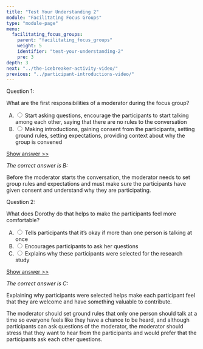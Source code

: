 ```yaml
---
title: "Test Your Understanding 2"
module: "Facilitating Focus Groups"
type: "module-page"
menu:
  facilitating_focus_groups:
    parent: "facilitating_focus_groups"
    weight: 5
    identifier: "test-your-understanding-2"
    pre: 3
depth: 3
next: "../the-icebreaker-activity-video/"
previous: "../participant-introductions-video/"
---
```

<form method="post" action="."><div class="pageblock"><div class="cases">
<div class="casetitle">
    Question 1:
  </div>
<div class="casecontent">
<div class="casequestion">
<p>What are the first responsibilities of a moderator during the focus group?</p>
<form id="form-376" method="post">
<!-- go through each question type, note that only the
        rhetorical and matching blocks have form tags -->
<!-- -->
<ol type="A"><!-- Think this is done... -->
<li>
<div class="answer-value">
<input name="question376" type="radio" value="Start asking questions, encourage the participants to start talking among each other, saying that there are no rules to the conversation">
                    Start asking questions, encourage the participants to start talking among each other, saying that there are no rules to the conversation
                  </div>
</li>
<li>
<div class="answer-value">
<input name="question376" type="radio" value="Making introductions, gaining consent from the participants, setting ground rules, setting expectations, providing context about why the group is convened">
                    Making introductions, gaining consent from the participants, setting ground rules, setting expectations, providing context about why the group is convened
                  </div>
</li>
</ol>
<!-- -->
<!-- -->
<!-- adding show answer block for feedback here -->
<!-- end show answer block for feedback here -->
<!-- -->
<!-- -->
<!-- -->
</form>
<!-- -->
</div>
<!-- we want to show the answer no matter what -->
<!-- might be easier to edit question types
    directly since we show answer no matter what -->
<!-- -->
<!-- -->
<div class="casesanswerdisplay">
<a class="moretoggle" href="#q376">Show answer >></a>
<div class="toggleable" id="q376">
<p>
<i>The correct answer is B:</i>
</p><p>Before the moderator starts the conversation, the moderator needs to set group rules and expectations and must make sure the participants have given consent and understand why they are participating.</p>
</div>
</div>
</div>
</div>

<div class="cases">
<div class="casetitle">
    Question 2:
  </div>
<div class="casecontent">
<div class="casequestion">
<p>What does Dorothy do that helps to make the participants feel more comfortable?</p>
<form id="form-377" method="post">
<!-- go through each question type, note that only the
        rhetorical and matching blocks have form tags -->
<!-- -->
<ol type="A"><!-- Think this is done... -->
<li>
<div class="answer-value">
<input name="question377" type="radio" value="Tells participants that it’s okay if more than one person is talking at once">
                    Tells participants that it’s okay if more than one person is talking at once
                  </div>
</li>
<li>
<div class="answer-value">
<input name="question377" type="radio" value="Encourages participants to ask her questions">
                    Encourages participants to ask her questions
                  </div>
</li>
<li>
<div class="answer-value">
<input name="question377" type="radio" value="Explains why these participants were selected for the research study">
                    Explains why these participants were selected for the research study
                  </div>
</li>
</ol>
<!-- -->
<!-- -->
<!-- adding show answer block for feedback here -->
<!-- end show answer block for feedback here -->
<!-- -->
<!-- -->
<!-- -->
</form>
<!-- -->
</div>
<!-- we want to show the answer no matter what -->
<!-- might be easier to edit question types
    directly since we show answer no matter what -->
<!-- -->
<!-- -->
<div class="casesanswerdisplay">
<a class="moretoggle" href="#q377">Show answer >></a>
<div class="toggleable" id="q377">
<p>
<i>The correct answer is C:</i>
</p><p>Explaining why participants were selected helps make each participant feel that they are welcome and have something valuable to contribute. </p>
<p>The moderator should set ground rules that only one person should talk at a time so everyone feels like they have a chance to be heard, and although participants can ask questions of the moderator, the moderator should stress that they want to hear from the participants and would prefer that the participants ask each other questions.</p>
</div>
</div>
</div>
</div>


</div></form>